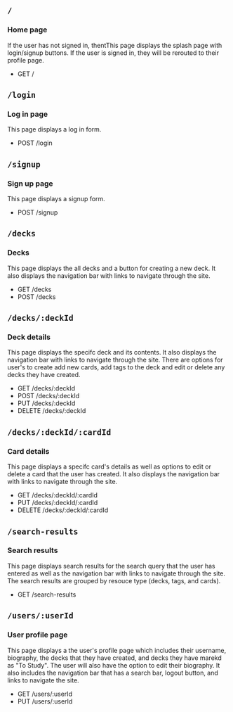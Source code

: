 ## `/`
### Home page
If the user has not signed in, thentThis page displays the splash page with login/signup buttons. If the user is signed in, they will be rerouted to their profile page.
* GET /

## `/login`
### Log in page
This page displays a log in form.
* POST /login

## `/signup`
### Sign up page
This page displays a signup form.
* POST /signup

## `/decks`
### Decks
This page displays the all decks and a button for creating a new deck. It also displays the navigation bar with links to navigate through the site.
* GET /decks
* POST /decks

## `/decks/:deckId`
### Deck details
This page displays the specifc deck and its contents. It also displays the navigation bar with links to navigate through the site. There are options for user's to create add new cards, add tags to the deck and edit or delete any decks they have created.
* GET /decks/:deckId
* POST /decks/:deckId
* PUT /decks/:deckId
* DELETE /decks/:deckId

## `/decks/:deckId/:cardId`
### Card details
This page displays a specifc card's details as well as options to edit or delete a card that the user has created. It also displays the navigation bar with links to navigate through the site.
* GET /decks/:deckId/:cardId
* PUT /decks/:deckId/:cardId
* DELETE /decks/:deckId/:cardId

## `/search-results`
### Search results
This page displays search results for the search query that the user has entered as well as the navigation bar with links to navigate through the site. The search results are grouped by resouce type (decks, tags, and cards).
* GET /search-results

## `/users/:userId`
### User profile page
This page displays a the user's profile page which includes their username, biography, the decks that they have created, and decks they have marekd as "To Study". The user will also have the option to edit their biography. It also includes the navigation bar that has a search bar, logout button, and links to navigate the site.
* GET /users/:userId
* PUT /users/:userId
